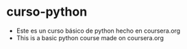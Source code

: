 # curso-python

- Este es un curso básico de python hecho en coursera.org
- This is a basic python course made on coursera.org